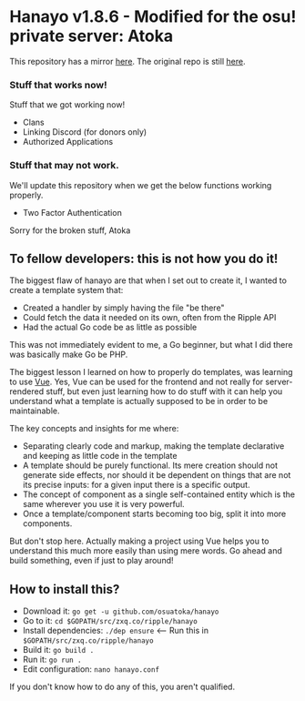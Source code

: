# Hanayo v1.8.6 - Modified for the osu! private server: Atoka

This repository has a mirror [here](https://github.com/osuripple/hanayo). The original repo is still [here](https://zxq.co/ripple/hanayo).


### Stuff that works now!

Stuff that we got working now!

* Clans
* Linking Discord (for donors only)
* Authorized Applications

### Stuff that may not work.

We'll update this repository when we get the below functions working properly.

* Two Factor Authentication

Sorry for the broken stuff,
Atoka

## To fellow developers: this is not how you do it!

The biggest flaw of hanayo are that when I set out to create it, I wanted to create a template system that:

* Created a handler by simply having the file "be there"
* Could fetch the data it needed on its own, often from the Ripple API
* Had the actual Go code be as little as possible

This was not immediately evident to me, a Go beginner, but what I did there was basically make Go be PHP.

The biggest lesson I learned on how to properly do templates, was learning to use [Vue](https://vuejs.org/). Yes, Vue can be used for the frontend and not really for server-rendered stuff, but even just learning how to do stuff with it can help you understand what a template is actually supposed to be in order to be maintainable.

The key concepts and insights for me where:

* Separating clearly code and markup, making the template declarative and keeping as little code in the template
* A template should be purely functional. Its mere creation should not generate side effects, nor should it be dependent on things that are not its precise inputs: for a given input there is a specific output.
* The concept of component as a single self-contained entity which is the same wherever you use it is very powerful.
* Once a template/component starts becoming too big, split it into more components.

But don't stop here. Actually making a project using Vue helps you to understand this much more easily than using mere words. Go ahead and build something, even if just to play around!

## How to install this?

* Download it: `go get -u github.com/osuatoka/hanayo`
* Go to it: `cd $GOPATH/src/zxq.co/ripple/hanayo`
* Install dependencies: `./dep ensure` <-- Run this in `$GOPATH/src/zxq.co/ripple/hanayo`
* Build it: `go build .`
* Run it: `go run .`
* Edit configuration: `nano hanayo.conf`

If you don't know how to do any of this, you aren't qualified.
